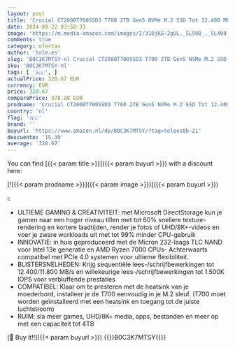 ```yaml
---
layout: post
title: 'Crucial CT2000T700SSD3 T700 2TB Gen5 NVMe M.2 SSD Tot 12.400 MB/s Directe opslag ingeschakeld CT2000T700SSD3 Gaming Fotografie Videobewerking & Ontwerp Interne Solid State Drive Zwart'
date: 2024-09-22 03:58:33
image: 'https://m.media-amazon.com/images/I/31OjKG-2gUL._SL500_._SL400_.jpg'
comments: true
category: ofertas
author: 'tole.es'
slug: 'B0C3K7MTSY-nl Crucial CT2000T700SSD3 T700 2TB Gen5 NVMe M.2 SSD Tot...'
sku: 'B0C3K7MTSY-nl'
tags: [ '🇳🇱', ]
actualPrice: 320.67 EUR
currency: EUR
price: 320.67
comparePrice: 378.99 EUR
prodname: 'Crucial CT2000T700SSD3 T700 2TB Gen5 NVMe M.2 SSD Tot 12.400 MB/s Directe opslag ingeschakeld CT2000T700SSD3 Gaming Fotografie Videobewerking & Ontwerp Interne Solid State Drive Zwart'
country: 'nl'
flag: '🇳🇱'
brand: ''
buyurl: 'https://www.amazon.nl/dp/B0C3K7MTSY/?tag=tolees0b-21'
descuento: '15.39'
average: '320.67'
---
```


You can find [{{< param title >}}]({{< param buyurl >}}) with a discount here:

[![{{< param prodname >}}]({{< param image >}})]({{< param buyurl >}})

ℹ️:

- ULTIEME GAMING & CREATIVITEIT: met Microsoft DirectStorage kun je gamen naar een hoger niveau tillen met tot 60% snellere texture-rendering en kortere laadtijden, render je fotos of UHD/8K+-videos en voer je zware workloads uit met tot 99% minder CPU-gebruik
- INNOVATIE: in huis geproduceerd met de Micron 232-laags TLC NAND voor Intel 13e generatie en AMD Ryzen 7000 CPUs- Achterwaarts compatibel met PCIe 4.0 systemen voor ultieme flexibiliteit.
- BLISTERSNELHEDEN: Krijg sequentiële lees-/schrijfbewerkingen tot 12.400/11.800 MB/s en willekeurige lees-/schrijfbewerkingen tot 1.500K IOPS voor verbluffende prestaties
- COMPATIBEL: Klaar om te presteren met de heatsink van je moederbord, installeer je de T700 eenvoudig in je M.2 sleuf. (T700 moet worden geïnstalleerd met een heatsink en toegang tot de juiste luchtstroom)
- RUIM: sla meer games, UHD/8K+ media, apps, bestanden en meer op met een capaciteit tot 4TB

[🛒 Buy it!!]({{< param buyurl >}})
{{<world>}}B0C3K7MTSY{{</world>}}

